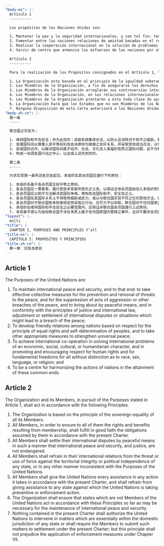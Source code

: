 ```yaml
---
"body-es": |-
  Artículo 1
  ----------

  Los propósitos de las Naciones Unidas son:

  1. Mantener la paz y la seguridad internacionales, y con tal fin: tomar medidas colectivas eficaces para prevenir y eliminar amenazas a la paz, y para suprimir actos de agresión u otros quebrantamientos de la paz; y lograr por medios pacíficos, y de conformidad con los principios de la justicia y del derecho internacional, el ajuste o arreglo de controversias o situaciones internacionales susceptibles de conducir a quebrantamientos de la paz;
  2. Fomentar entre las naciones relaciones de amistad basadas en el respeto al principio de la igualdad de derechos y al de la libre determinación de los pueblos, y tomar otros medidas adecuadas para fortalecer la paz universal;
  3. Realizar la cooperación internacional en la solución de problemas internacionales de carácter económico, social, cultural o humanitario, y en el desarrollo y estímulo del respeto a los derechos humanos y a las libertades fundamentales de todos, sin hacer distinción por motivos de raza, sexo, idioma o religion; y
  4. Servir de centro que armonice los esfuerzos de las naciones por alcanzar estos propósitos comunes.

  Artículo 2
  ----------

  Para la realización de los Propósitos consignados en el Artículo 1, la Organización y sus Miembros procederán de acuerdo con los siguientes Principios:

  1. La Organización esta basada en el principio de la igualdad soberana de todos sus Miembros.
  2. Los Miembros de la Organización, a fin de asegurarse los derechos y beneficios inherentes a su condición de tales, cumplirán de buena fe las obligaciones contraidas por ellos de conformidad con esta Carta.
  3. Los Miembros de la Organización arreglarán sus controversias internacionales por medios pacificos de tal manera que no se pongan en peligro ni la paz y la seguridad internacionales ni la justicia.
  4. Los Miembros de la Organización, en sus relaciones internacionales, se abstendrán de recurrir a la amenaza o al uso de la fuerza contra la integridad territorial o la independencia política de cualquier Estado, o en cualquier otra forma incompatible con los Propósitos de las Naciones Unidas.
  5. Los Miembros de la Organización prestarón a ésta toda clase de ayuda en cualquier acción que ejerza de conformidad con esta Carta, y se abstendran de dar ayuda a Estado alguno contra el cual la Organización estuviere ejerciendo acción preventiva o coercitiva.
  6. La Organización hará que los Estados que no son Miembros de las Naciones Unidas se conduzcan de acuerdo con estos Principios en la medida que sea necesaria para mantener la paz y la seguridad internacionales.
  7. Ninguna disposición de esta Carta autorizará a las Naciones Unidas a intervenir en los asuntos que son esencialmente de la jurisdicción interna de los Estados, ni obligará; a los Miembros a someter dichos asuntos a procedimientos de arreglo conforme a la presente Carta; pero este principio no se opone a la aplicación de las medidas coercitivas prescritas en el Capítulo VII.
"body-zh-cn": |-
  第一条
  -----

  联合国之宗旨为：

  1. 维持国际和平及安全；并为此目的：采取有效集体办法，以防止且消除对于和平之威胁，制止侵略行为或其他和平之破坏；并以和平方法且依正义及国际法之原则，调整或解决足以破坏和平之国际争端或情势。
  2. 发展国际间以尊重人民平等权利及自决原则为根据之友好关系，并采取其他适当办法，以增强普遍和平。
  3. 促成国际合作，以解决国际间属于经济、社会、文化及人类福利性质之国际问题，且不分种族、性别、语言或宗教，增进并激励对于全体人类之人权及基本自由之尊重。
  4. 构成一协调各国行动之中心，以达成上述共同目的。

  第二条
  -----

  为求实现第一条所述各宗旨起见，本组织及其会员国应遵行下列原则：

  1. 本组织系基于各会员国主权平等之原则。
  2. 各会员国应一秉善意，履行其依本宪章所担负之义务，以保证全体会员国由加入本组织而发生之权益。
  3. 各会员国应以和平方法解决其国际争端，俾免危及国际和平、安全及正义。
  4. 各会员国在其国际关系上不得使用威胁或武力，或以与联合国宗旨不符之任何其他方法，侵害任何会员国或国家之领土完整或政治独立。
  5. 各会员国对于联合国依本宪章规定而采取之行动，应尽力予以协助，联合国对于任何国家正在采取防止或执行行动时，各会员国对该国不得给予协助。
  6. 本组织在维持国际和平及安全之必要范围内，应保证非联合国会员国遵行上述原则。
  7. 本宪章不得认为授权联合国干涉在本质上属于任何国家国内管辖之事件，且并不要求会员国将该项事件依本宪章提请解决；但此项原则不妨碍第七章内执行办法之适用。
"layout": |-
  multi
"title": |-
  CHAPTER I, PURPOSES AND PRINCIPLES Y’all
"title-es": |-
  CAPÍTULO I: PROPÓSITOS Y PRINCIPIOS
"title-zh-cn": |-
  第一章：宗旨及原则
---
```

Article 1
---------

The Purposes of the United Nations are:

1. To maintain international peace and security, and to that end: to take effective collective measures for the prevention and removal of threats to the peace, and for the suppression of acts of aggression or other breaches of the peace, and to bring about by peaceful means, and in conformity with the principles of justice and international law, adjustment or settlement of international disputes or situations which might lead to a breach of the peace;
2. To develop friendly relations among nations based on respect for the principle of equal rights and self-determination of peoples, and to take other appropriate measures to strengthen universal peace;
3. To achieve international co-operation in solving international problems of an economic, social, cultural, or humanitarian character, and in promoting and encouraging respect for human rights and for fundamental freedoms for all without distinction as to race, sex, language, or religion; and
4. To be a centre for harmonizing the actions of nations in the attainment of these common ends.

Article 2
---------

The Organization and its Members, in pursuit of the Purposes stated in Article 1, shall act in accordance with the following Principles.

1. The Organization is based on the principle of the sovereign equality of all its Members.
2. All Members, in order to ensure to all of them the rights and benefits resulting from membership, shall fulfill in good faith the obligations assumed by them in accordance with the present Charter.
3. All Members shall settle their international disputes by peaceful means in such a manner that international peace and security, and justice, are not endangered.
4. All Members shall refrain in their international relations from the threat or use of force against the territorial integrity or political independence of any state, or in any other manner inconsistent with the Purposes of the United Nations.
5. All Members shall give the United Nations every assistance in any action it takes in accordance with the present Charter, and shall refrain from giving assistance to any state against which the United Nations is taking preventive or enforcement action.
6. The Organization shall ensure that states which are not Members of the United Nations act in accordance with these Principles so far as may be necessary for the maintenance of international peace and security.
7. Nothing contained in the present Charter shall authorize the United Nations to intervene in matters which are essentially within the domestic jurisdiction of any state or shall require the Members to submit such matters to settlement under the present Charter; but this principle shall not prejudice the application of enforcement measures under Chapter Vll.
